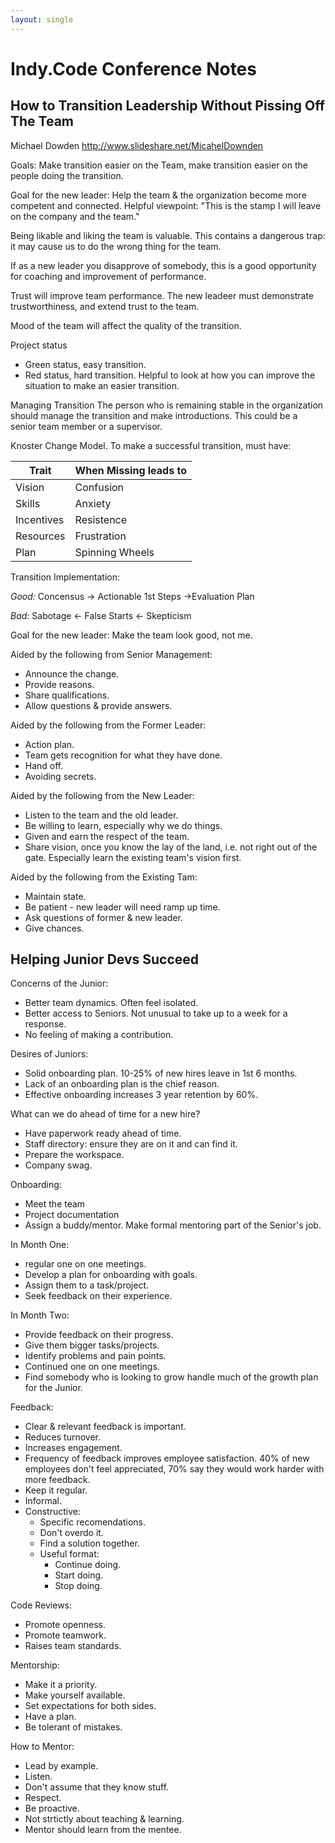```yaml
---
layout: single
---
```

# Indy.Code Conference Notes

## How to Transition Leadership Without Pissing Off The Team

Michael Dowden
http://www.slideshare.net/MicahelDownden

Goals: Make transition easier on the Team, make transition easier on the people doing the transition.

Goal for the new leader: Help the team & the organization become more competent and connected.  Helpful viewpoint: "This is the stamp I will leave on the company and the team."

Being likable and liking the team is valuable.  This contains a dangerous trap: it may cause us to do the wrong thing for the team.

If as a new leader you disapprove of somebody, this is a good opportunity for coaching and improvement of performance.

Trust will improve team performance.  The new leadeer must demonstrate trustworthiness, and extend trust to the team.

Mood of the team will affect the quality of the transition.

Project status
  * Green status, easy transition.
  * Red status, hard transition.  Helpful to look at how you can improve the situation to make an easier transition.

Managing Transition
  The person who is remaining stable in the organization should manage the transition and make introductions.  This could be a senior team member or a supervisor.

Knoster Change Model.  To make a successful transition, must have:

| Trait      | When Missing leads to |
| ---------- | --------------------- |
| Vision     | Confusion             |
| Skills     | Anxiety               |
| Incentives | Resistence            |
| Resources  | Frustration           |
| Plan       | Spinning Wheels       |

Transition Implementation:

*Good:* Concensus -> Actionable 1st Steps ->Evaluation Plan

*Bad:* Sabotage <- False Starts <- Skepticism

Goal for the new leader: Make the team look good, not me.

Aided by the following from Senior Management:
 * Announce the change.
 * Provide reasons.
 * Share qualifications.
 * Allow questions & provide answers.

Aided by the following from the Former Leader:
 * Action plan.
 * Team gets recognition for what they have done.
 * Hand off.
 * Avoiding secrets.

Aided by the following from the New Leader:
 * Listen to the team and the old leader.
 * Be willing to learn, especially why we do things.
 * Given and earn the respect of the team.
 * Share vision, once you know the lay of the land, i.e. not right out of the gate.  Especially learn the existing team's vision first.

Aided by the following from the Existing Tam:
  * Maintain state.
  * Be patient - new leader will need ramp up time.
  * Ask questions of former & new leader.
  * Give chances.

##  Helping Junior Devs Succeed

Concerns of the Junior:
 * Better team dynamics.  Often feel isolated.
 * Better access to Seniors.  Not unusual to take up to a week for a response.
 * No feeling of making a contribution.

Desires of Juniors: 
  * Solid onboarding plan.  10-25% of new hires leave in 1st 6 months.  
  * Lack of an onboarding plan is the chief reason.
  * Effective onboarding increases 3 year retention by 60%.

What can we do ahead of time for a new hire?
  * Have paperwork ready ahead of time.
  * Staff directory: ensure they are on it and can find it.
  * Prepare the workspace.
  * Company swag.

Onboarding:
  * Meet the team
  * Project documentation
  * Assign a buddy/mentor.  Make formal mentoring part of the Senior's job.

In Month One:
  * regular one on one meetings.
  * Develop a plan for onboarding with goals.
  * Assign them to a task/project.
  * Seek feedback on their experience.

In Month Two:
  * Provide feedback on their progress.
  * Give them bigger tasks/projects.
  * Identify problems and pain points.
  * Continued one on one meetings.
  * Find somebody who is looking to grow handle much of the growth plan for the Junior.

Feedback:
  * Clear & relevant feedback is important.
  * Reduces turnover.
  * Increases engagement.
  * Frequency of feedback improves employee satisfaction.  40% of new employees don't feel appreciated, 70% say they would work harder with more feedback.
  * Keep it regular.
  * Informal.
  * Constructive:
    * Specific recomendations.
    * Don't overdo it.
    * Find a solution together.
    * Useful format:
      - Continue doing.
      - Start doing.
      - Stop doing.

Code Reviews:
 - Promote openness.
 - Promote teamwork.
 - Raises team standards.

Mentorship:
  - Make it a priority.
  - Make yourself available.
  - Set expectations for both sides.
  - Have a plan.
  - Be tolerant of mistakes.

How to Mentor:
 - Lead by example.
 - Listen.
 - Don't assume that they know stuff.
 - Respect.
 - Be proactive.
 - Not strtictly about teaching & learning.
 - Mentor should learn from the mentee.

